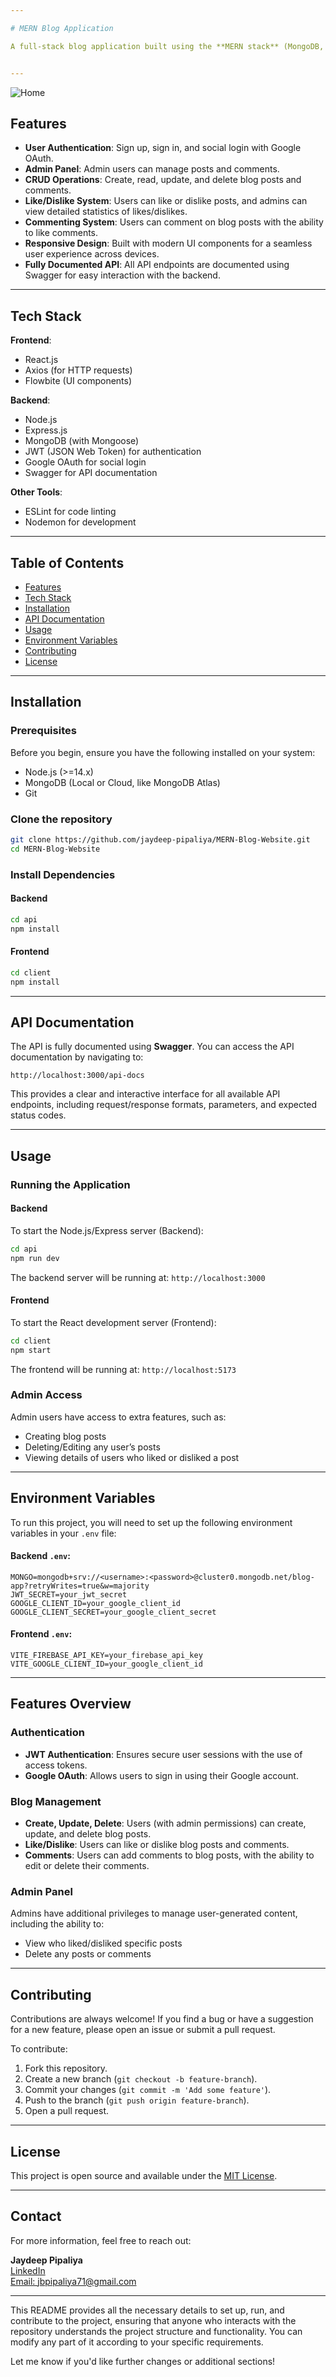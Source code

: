 ```yaml
---

# MERN Blog Application

A full-stack blog application built using the **MERN stack** (MongoDB, Express.js, React.js, Node.js). This application allows users to create, update, delete, and manage blog posts and comments. It includes authentication (JWT and Google OAuth), a like/dislike feature, and an admin panel for managing content.


---
```

![Home](image.png)

## Features

- **User Authentication**: Sign up, sign in, and social login with Google OAuth.
- **Admin Panel**: Admin users can manage posts and comments.
- **CRUD Operations**: Create, read, update, and delete blog posts and comments.
- **Like/Dislike System**: Users can like or dislike posts, and admins can view detailed statistics of likes/dislikes.
- **Commenting System**: Users can comment on blog posts with the ability to like comments.
- **Responsive Design**: Built with modern UI components for a seamless user experience across devices.
- **Fully Documented API**: All API endpoints are documented using Swagger for easy interaction with the backend.

---

## Tech Stack

**Frontend**:
- React.js
- Axios (for HTTP requests)
- Flowbite (UI components)

**Backend**:
- Node.js
- Express.js
- MongoDB (with Mongoose)
- JWT (JSON Web Token) for authentication
- Google OAuth for social login
- Swagger for API documentation

**Other Tools**:
- ESLint for code linting
- Nodemon for development

---

## Table of Contents

- [Features](#features)
- [Tech Stack](#tech-stack)
- [Installation](#installation)
- [API Documentation](#api-documentation)
- [Usage](#usage)
- [Environment Variables](#environment-variables)
- [Contributing](#contributing)
- [License](#license)

---

## Installation

### Prerequisites

Before you begin, ensure you have the following installed on your system:
- Node.js (>=14.x)
- MongoDB (Local or Cloud, like MongoDB Atlas)
- Git

### Clone the repository

```bash
git clone https://github.com/jaydeep-pipaliya/MERN-Blog-Website.git
cd MERN-Blog-Website
```

### Install Dependencies

#### Backend
```bash
cd api
npm install
```

#### Frontend
```bash
cd client
npm install
```

---

## API Documentation

The API is fully documented using **Swagger**. You can access the API documentation by navigating to:

```
http://localhost:3000/api-docs
```

This provides a clear and interactive interface for all available API endpoints, including request/response formats, parameters, and expected status codes.

---

## Usage

### Running the Application

#### Backend
To start the Node.js/Express server (Backend):
```bash
cd api
npm run dev
```
The backend server will be running at: `http://localhost:3000`

#### Frontend
To start the React development server (Frontend):
```bash
cd client
npm start
```
The frontend will be running at: `http://localhost:5173`

### Admin Access

Admin users have access to extra features, such as:
- Creating blog posts
- Deleting/Editing any user’s posts
- Viewing details of users who liked or disliked a post

---

## Environment Variables

To run this project, you will need to set up the following environment variables in your `.env` file:

#### Backend `.env`:

```plaintext
MONGO=mongodb+srv://<username>:<password>@cluster0.mongodb.net/blog-app?retryWrites=true&w=majority
JWT_SECRET=your_jwt_secret
GOOGLE_CLIENT_ID=your_google_client_id
GOOGLE_CLIENT_SECRET=your_google_client_secret
```

#### Frontend `.env`:

```plaintext
VITE_FIREBASE_API_KEY=your_firebase_api_key
VITE_GOOGLE_CLIENT_ID=your_google_client_id
```

---

## Features Overview

### Authentication
- **JWT Authentication**: Ensures secure user sessions with the use of access tokens.
- **Google OAuth**: Allows users to sign in using their Google account.

### Blog Management
- **Create, Update, Delete**: Users (with admin permissions) can create, update, and delete blog posts.
- **Like/Dislike**: Users can like or dislike blog posts and comments.
- **Comments**: Users can add comments to blog posts, with the ability to edit or delete their comments.

### Admin Panel
Admins have additional privileges to manage user-generated content, including the ability to:
- View who liked/disliked specific posts
- Delete any posts or comments

---

## Contributing

Contributions are always welcome! If you find a bug or have a suggestion for a new feature, please open an issue or submit a pull request.

To contribute:
1. Fork this repository.
2. Create a new branch (`git checkout -b feature-branch`).
3. Commit your changes (`git commit -m 'Add some feature'`).
4. Push to the branch (`git push origin feature-branch`).
5. Open a pull request.

---

## License

This project is open source and available under the [MIT License](LICENSE).

---

## Contact

For more information, feel free to reach out:

**Jaydeep Pipaliya**  
[LinkedIn](https://www.linkedin.com/in/jaydeep-pipaliya-380905217/)  
[Email: jbpipaliya71@gmail.com](mailto:jbpipaliya71@gmail.com)

---

This README provides all the necessary details to set up, run, and contribute to the project, ensuring that anyone who interacts with the repository understands the project structure and functionality. You can modify any part of it according to your specific requirements.

Let me know if you'd like further changes or additional sections!